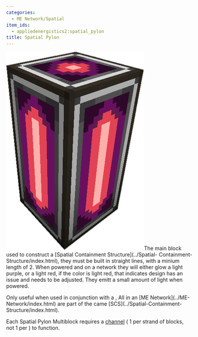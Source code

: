 ```yaml
---
categories:
  - ME Network/Spatial
item_ids:
  - appliedenergistics2:spatial_pylon
title: Spatial Pylon
---
```


![A Picture of a Spatial Pylon.](../../../../public/assets/large/spatial_pylon.png)The main
block used to construct a [Spatial Containment Structure](../Spatial-
Containment-Structure/index.html), they must be built in straight lines, with
a minium length of 2. When powered and on a network they will either glow a
light purple, or a light red, if the color is light red, that indicates design
has an issue and needs to be adjusted. They emitt a small amount of light when
powered.

Only useful when used in conjunction with a <ItemLink
id="appliedenergistics2:spatial_io_port"/>, All <ItemLink
id="appliedenergistics2:spatial_pylon"/> in an [ME Network](../ME-
Network/index.html) are part of the came [SCS](../Spatial-Containment-
Structure/index.html).

Each Spatial Pylon Multiblock requires a [channel](../channels.md) ( 1
per strand of blocks, not 1 per <ItemLink
id="appliedenergistics2:spatial_pylon"/> ) to function.

<RecipeFor id="appliedenergistics2:spatial_pylon" />
